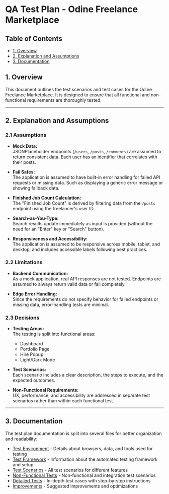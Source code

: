 # QA Test Plan - Odine Freelance Marketplace

## Table of Contents

- [1. Overview](#1-overview)
- [2. Explanation and Assumptions](#2-explanation-and-assumptions)
- [3. Documentation](#3-documentation)

## 1. Overview

This document outlines the test scenarios and test cases for the Odine Freelance Marketplace. It is designed to ensure that all functional and non-functional requirements are thoroughly tested.

---

## 2. Explanation and Assumptions

### 2.1 Assumptions

- **Mock Data:**  
  JSONPlaceholder endpoints (`/users`, `/posts`, `/comments`) are assumed to return consistent data. Each user has an identifier that correlates with their posts.

- **Fail Safes:**  
  The application is assumed to have built-in error handling for failed API requests or missing data. Such as displaying a generic error message or showing fallback data.

- **Finished Job Count Calculation:**  
  The "Finished Job Count" is derived by filtering data from the `/posts` endpoint using the freelancer's user ID.

- **Search-as-You-Type:**  
  Search results update immediately as input is provided (without the need for an "Enter" key or "Search" button).

- **Responsiveness and Accessibility:**  
  The application is assumed to be responsive across mobile, tablet, and desktop, and includes accessible labels following best practices.

### 2.2 Limitations

- **Backend Communication:**  
  As a mock application, real API responses are not tested. Endpoints are assumed to always return valid data or fail completely.

- **Edge Error Handling:**  
  Since the requirements do not specify behavior for failed endpoints or missing data, error-handling tests are minimal.

### 2.3 Decisions

- **Testing Areas:**  
  The testing is split into functional areas:

  - Dashboard
  - Portfolio Page
  - Hire Popup
  - Light/Dark Mode

- **Test Scenarios:**  
  Each scenario includes a clear description, the steps to execute, and the expected outcomes.

- **Non-Functional Requirements:**  
  UX, performance, and accessibility are addressed in separate test scenarios rather than within each functional test.

---

## 3. Documentation

The test plan documentation is split into several files for better organization and readability:

- [Test Environment](docs/test-environment.md) - Details about browsers, data, and tools used for testing
- [Test Framework](docs/test-framework.md) - Information about the automated testing framework and setup
- [Test Scenarios](docs/test-scenarios.md) - All test scenarios for different features
- [Non-Functional Tests](docs/non-functional-tests.md) - Non-functional and integration test scenarios
- [Detailed Tests](docs/detailed-tests.md) - In-depth test cases with step-by-step instructions
- [Improvements](docs/improvements.md) - Suggested improvements and optimizations
